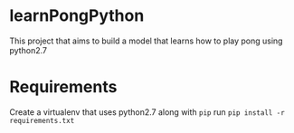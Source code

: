 # learnPongPython
This project that aims to build a model that learns how to play pong using python2.7

# Requirements
Create a virtualenv that uses python2.7 along with `pip`
run `pip install -r requirements.txt`

